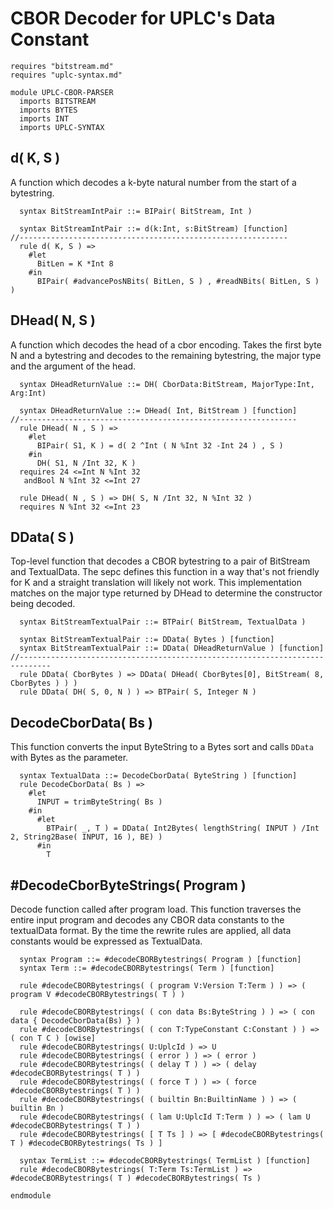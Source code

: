 # CBOR Decoder for UPLC's Data Constant

```k
requires "bitstream.md"
requires "uplc-syntax.md"

module UPLC-CBOR-PARSER
  imports BITSTREAM
  imports BYTES
  imports INT
  imports UPLC-SYNTAX
```

d( K, S )
---------

A function which decodes a k-byte natural number from the start of a bytestring.

```k
  syntax BitStreamIntPair ::= BIPair( BitStream, Int )

  syntax BitStreamIntPair ::= d(k:Int, s:BitStream) [function]
//------------------------------------------------------------
  rule d( K, S ) =>
    #let
      BitLen = K *Int 8
    #in
      BIPair( #advancePosNBits( BitLen, S ) , #readNBits( BitLen, S ) )
```

DHead( N, S )
-------------

A function which decodes the head of a cbor encoding. Takes the first byte N and a bytestring and decodes
to the remaining bytestring, the major type and the argument of the head.

```k
  syntax DHeadReturnValue ::= DH( CborData:BitStream, MajorType:Int, Arg:Int)

  syntax DHeadReturnValue ::= DHead( Int, BitStream ) [function]
//--------------------------------------------------------------
  rule DHead( N , S ) =>
    #let
      BIPair( S1, K ) = d( 2 ^Int ( N %Int 32 -Int 24 ) , S )
    #in
      DH( S1, N /Int 32, K )
  requires 24 <=Int N %Int 32
   andBool N %Int 32 <=Int 27

  rule DHead( N , S ) => DH( S, N /Int 32, N %Int 32 )
  requires N %Int 32 <=Int 23
```

DData( S )
----------

Top-level function that decodes a CBOR bytestring to a pair of BitStream and TextualData. The sepc defines
this function in a way that's not friendly for K and a straight translation will likely not work. This
implementation matches on the major type returned by DHead to determine the constructor being decoded.

```k
  syntax BitStreamTextualPair ::= BTPair( BitStream, TextualData )

  syntax BitStreamTextualPair ::= DData( Bytes ) [function]
  syntax BitStreamTextualPair ::= DData( DHeadReturnValue ) [function]
//-----------------------------------------------------------------------------
  rule DData( CborBytes ) => DData( DHead( CborBytes[0], BitStream( 8, CborBytes ) ) )
  rule DData( DH( S, 0, N ) ) => BTPair( S, Integer N )
```

DecodeCborData( Bs )
--------------------

This function converts the input ByteString to a Bytes sort and calls `DData` with Bytes as the parameter.

```k
  syntax TextualData ::= DecodeCborData( ByteString ) [function]
  rule DecodeCborData( Bs ) =>
    #let
      INPUT = trimByteString( Bs )
    #in
      #let
        BTPair( _, T ) = DData( Int2Bytes( lengthString( INPUT ) /Int 2, String2Base( INPUT, 16 ), BE) )
      #in
        T
```

#DecodeCborByteStrings( Program )
---------------------------------

Decode function called after program load. This function traverses the entire input program and decodes
any CBOR data constants to the textualData format. By the time the rewrite rules are applied, all data
constants would be expressed as TextualData.

```k
  syntax Program ::= #decodeCBORBytestrings( Program ) [function]
  syntax Term ::= #decodeCBORBytestrings( Term ) [function]

  rule #decodeCBORBytestrings( ( program V:Version T:Term ) ) => ( program V #decodeCBORBytestrings( T ) )

  rule #decodeCBORBytestrings( ( con data Bs:ByteString ) ) => ( con data { DecodeCborData(Bs) } )
  rule #decodeCBORBytestrings( ( con T:TypeConstant C:Constant ) ) => ( con T C ) [owise]
  rule #decodeCBORBytestrings( U:UplcId ) => U
  rule #decodeCBORBytestrings( ( error ) ) => ( error )
  rule #decodeCBORBytestrings( ( delay T ) ) => ( delay #decodeCBORBytestrings( T ) )
  rule #decodeCBORBytestrings( ( force T ) ) => ( force #decodeCBORBytestrings( T ) )
  rule #decodeCBORBytestrings( ( builtin Bn:BuiltinName ) ) => ( builtin Bn )
  rule #decodeCBORBytestrings( ( lam U:UplcId T:Term ) ) => ( lam U #decodeCBORBytestrings( T ) )
  rule #decodeCBORBytestrings( [ T Ts ] ) => [ #decodeCBORBytestrings( T ) #decodeCBORBytestrings( Ts ) ]

  syntax TermList ::= #decodeCBORBytestrings( TermList ) [function]
  rule #decodeCBORBytestrings( T:Term Ts:TermList ) => #decodeCBORBytestrings( T ) #decodeCBORBytestrings( Ts )
```

```k
endmodule
```

